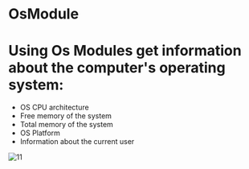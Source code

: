 # OsModule

# Using Os Modules get information about the computer's operating system:
  * OS CPU architecture
  * Free memory of the system
  * Total memory of the system
  * OS Platform
  * Information about the current user

![11](https://user-images.githubusercontent.com/83451130/136542934-2b8fdaf3-e90b-4e43-939e-8e5f0f618ea3.png)

